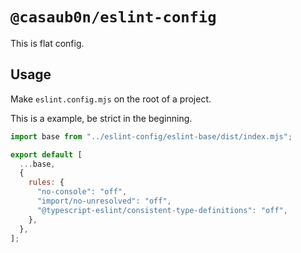 # `@casaub0n/eslint-config`

This is flat config.

## Usage

Make `eslint.config.mjs` on the root of a project.

This is a example, be strict in the beginning.

```js
import base from "../eslint-config/eslint-base/dist/index.mjs";

export default [
  ...base,
  {
    rules: {
      "no-console": "off",
      "import/no-unresolved": "off",
      "@typescript-eslint/consistent-type-definitions": "off",
    },
  },
];
```
